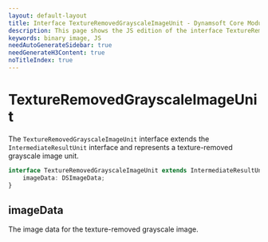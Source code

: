 ```yaml
---
layout: default-layout
title: Interface TextureRemovedGrayscaleImageUnit - Dynamsoft Core Module JS Edition API Reference
description: This page shows the JS edition of the interface TextureRemovedGrayscaleImageUnit in Dynamsoft Core Module.
keywords: binary image, JS
needAutoGenerateSidebar: true
needGenerateH3Content: true
noTitleIndex: true
---
```


# TextureRemovedGrayscaleImageUnit

The `TextureRemovedGrayscaleImageUnit` interface extends the `IntermediateResultUnit` interface and represents a texture-removed grayscale image unit.

```typescript
interface TextureRemovedGrayscaleImageUnit extends IntermediateResultUnit {
    imageData: DSImageData;
} 
```

## imageData

The image data for the texture-removed grayscale image.
